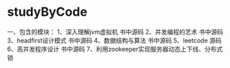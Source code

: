 # studyByCode
一、包含的模块：
1、深入理解jvm虚拟机 书中源码
2、并发编程的艺术  书中源码
3、headfirst设计模式  书中源码
4、数据结构与算法 书中源码
5、leetcode 源码
6、高并发程序设计 书中源码
7、利用zookeeper实现服务器动态上下线、分布式锁

